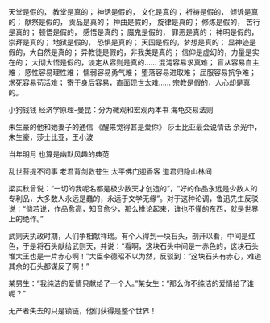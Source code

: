 天堂是假的， 教堂是真的；
神话是假的， 文化是真的；
祈祷是假的， 倾诉是真的；
献祭是假的， 贡品是真的；
神曲是假的， 旋律是真的；
修炼是假的， 苦行是真的；
顿悟是假的， 感悟是真的；
魔鬼是假的， 罪恶是真的；
神明是假的， 崇拜是真的；
地狱是假的， 恐惧是真的；
天国是假的，梦想是真的；
显神迹是假的，大自然是真的；
异教徒是假的，非我类是真的；
信仰是虚幻的，力量是实在的；
大彻大悟是假的，淡定从容则是真的……
混沌容易求真难；
盲从容易自主难；
感性容易理性难；
懦弱容易勇气难；
堕落容易进取难；
屈服容易抗争难；
求死容易苟活难；
寄于身后容易，直面现世太难……
宗教是假的，人心却是真的。

小狗钱钱
经济学原理-曼昆：分为微观和宏观两本书 海龟交易法则

朱生豪的他和她妻子的通信
《醒来觉得甚是爱你》
莎士比亚最会说情话
余光中，朱生豪，莎士比亚，王小波

当年明月 也算是幽默风趣的典范

乱世菩提不问事
老君背剑救苍生
太平佛门迎香客
道君归隐山林间

梁实秋曾说：“一切的我呢名都是极少数天才创造的”，“好的作品永远是少数人的专利品，大多数人永远是蠢的，永远于文学无缘”。对于这种论调，鲁迅先生反驳说：“倘若说，作品愈高，知音愈少，那么推论起来，谁也不懂的东西，就是世界上的绝作。”

武则天执政时期，人们争相献祥瑞。有个人得到一块石头，剖开以看，中间是红色，于是将石头献给武则天，并说：“看啊，这块石头中间是一赤色的，这块石头堆大王也是一片赤心啊！”大臣李德昭不以为然，反驳到：“这块石头有赤心，难道其余的石头都谋反了啊！”

某男生：“我纯洁的爱情只献给了一个人。”某女生：“那么你不纯洁的爱情给了谁呢？”

无产者失去的只是锁链，他们获得是整个世界！